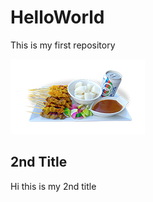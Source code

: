 # HelloWorld
This is my first repository

![headshot](product-pic.jpg)

## 2nd Title
Hi this is my 2nd title
